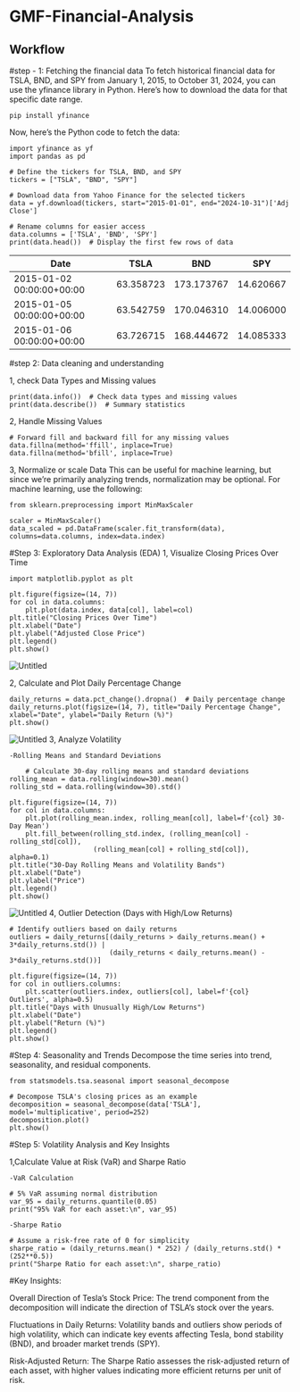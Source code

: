 # GMF-Financial-Analysis
## Workflow
#step - 1: Fetching the financial data
To fetch historical financial data for TSLA, BND, and SPY from January 1, 2015, to October 31, 2024, you can use the yfinance library in Python. Here’s how to download the data for that specific date range.
```
pip install yfinance
```
Now, here’s the Python code to fetch the data:
```
import yfinance as yf
import pandas as pd

# Define the tickers for TSLA, BND, and SPY
tickers = ["TSLA", "BND", "SPY"]

# Download data from Yahoo Finance for the selected tickers
data = yf.download(tickers, start="2015-01-01", end="2024-10-31")['Adj Close']

# Rename columns for easier access
data.columns = ['TSLA', 'BND', 'SPY']  
print(data.head())  # Display the first few rows of data
```
| Date                     | TSLA           | BND        | SPY      |
|--------------------------|----------------|------------|----------|
| 2015-01-02 00:00:00+00:00| 63.358723      | 173.173767 | 14.620667|
| 2015-01-05 00:00:00+00:00| 63.542759      | 170.046310 | 14.006000|
| 2015-01-06 00:00:00+00:00| 63.726715      | 168.444672 | 14.085333|

#step 2: Data cleaning and understanding

1, check Data Types and Missing values
```
print(data.info())  # Check data types and missing values
print(data.describe())  # Summary statistics

```
2, Handle Missing Values
```
# Forward fill and backward fill for any missing values
data.fillna(method='ffill', inplace=True)
data.fillna(method='bfill', inplace=True)

```
3, Normalize or scale Data
This can be useful for machine learning, but since we’re primarily analyzing trends, normalization may be optional. For machine learning, use the following:
```
from sklearn.preprocessing import MinMaxScaler

scaler = MinMaxScaler()
data_scaled = pd.DataFrame(scaler.fit_transform(data), columns=data.columns, index=data.index)
```
#Step 3: Exploratory Data Analysis (EDA)
1, Visualize Closing Prices Over Time
```
import matplotlib.pyplot as plt

plt.figure(figsize=(14, 7))
for col in data.columns:
    plt.plot(data.index, data[col], label=col)
plt.title("Closing Prices Over Time")
plt.xlabel("Date")
plt.ylabel("Adjusted Close Price")
plt.legend()
plt.show()

```
![Untitled](https://github.com/user-attachments/assets/383cab1d-c78b-4eaf-97e2-671d19203cf1)

2, Calculate and Plot Daily Percentage Change
```
daily_returns = data.pct_change().dropna()  # Daily percentage change
daily_returns.plot(figsize=(14, 7), title="Daily Percentage Change", xlabel="Date", ylabel="Daily Return (%)")
plt.show()

```
![Untitled](https://github.com/user-attachments/assets/62d4ce1b-cabb-4466-b9e0-b61677c0bc00)
3, Analyze Volatility

    -Rolling Means and Standard Deviations
```
    # Calculate 30-day rolling means and standard deviations
rolling_mean = data.rolling(window=30).mean()
rolling_std = data.rolling(window=30).std()

plt.figure(figsize=(14, 7))
for col in data.columns:
    plt.plot(rolling_mean.index, rolling_mean[col], label=f'{col} 30-Day Mean')
    plt.fill_between(rolling_std.index, (rolling_mean[col] - rolling_std[col]), 
                     (rolling_mean[col] + rolling_std[col]), alpha=0.1)
plt.title("30-Day Rolling Means and Volatility Bands")
plt.xlabel("Date")
plt.ylabel("Price")
plt.legend()
plt.show()

 ```
![Untitled](https://github.com/user-attachments/assets/4412a4b5-72f5-4be3-88ba-56c688b38d81)
4, Outlier Detection (Days with High/Low Returns)

```
# Identify outliers based on daily returns
outliers = daily_returns[(daily_returns > daily_returns.mean() + 3*daily_returns.std()) |
                         (daily_returns < daily_returns.mean() - 3*daily_returns.std())]

plt.figure(figsize=(14, 7))
for col in outliers.columns:
    plt.scatter(outliers.index, outliers[col], label=f'{col} Outliers', alpha=0.5)
plt.title("Days with Unusually High/Low Returns")
plt.xlabel("Date")
plt.ylabel("Return (%)")
plt.legend()
plt.show()

``` 

#Step 4: Seasonality and Trends
Decompose the time series into trend, seasonality, and residual components.
```
from statsmodels.tsa.seasonal import seasonal_decompose

# Decompose TSLA's closing prices as an example
decomposition = seasonal_decompose(data['TSLA'], model='multiplicative', period=252)
decomposition.plot()
plt.show()

```
#Step 5: Volatility Analysis and Key Insights

1,Calculate Value at Risk (VaR) and Sharpe Ratio

    -VaR Calculation
```
# 5% VaR assuming normal distribution
var_95 = daily_returns.quantile(0.05)
print("95% VaR for each asset:\n", var_95)

```
    -Sharpe Ratio
```
# Assume a risk-free rate of 0 for simplicity
sharpe_ratio = (daily_returns.mean() * 252) / (daily_returns.std() * (252**0.5))
print("Sharpe Ratio for each asset:\n", sharpe_ratio)
```
#Key Insights:

Overall Direction of Tesla’s Stock Price: The trend component from the decomposition will indicate the direction of TSLA’s stock over the years.

Fluctuations in Daily Returns: Volatility bands and outliers show periods of high volatility, which can indicate key events affecting Tesla, bond stability (BND), and broader market trends (SPY).

Risk-Adjusted Return: The Sharpe Ratio assesses the risk-adjusted return of each asset, with higher values indicating more efficient returns per unit of risk.


